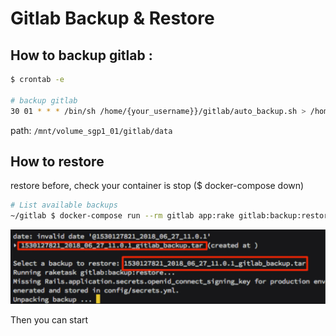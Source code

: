 # Gitlab Backup & Restore

## How to backup gitlab :

```bash
$ crontab -e

# backup gitlab
30 01 * * * /bin/sh /home/{your_username}}/gitlab/auto_backup.sh > /home/{your_username}/services/gitlab/cronlog.txt 2>&1
```

path: `/mnt/volume_sgp1_01/gitlab/data`


## How to restore

restore before, check your container is stop ($ docker-compose down)

```bash
# List available backups
~/gitlab $ docker-compose run --rm gitlab app:rake gitlab:backup:restore
```
<img src="../assets/backup.webp"/>

Then you can start
